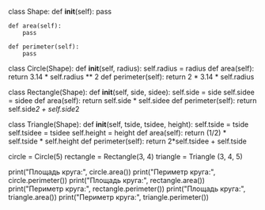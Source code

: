class Shape:
    def __init__(self):
        pass
    
    def area(self):
        pass
    
    def perimeter(self):
        pass
    
class Circle(Shape):
    def __init__(self, radius):
        self.radius = radius
    def area(self):
        return 3.14 * self.radius ** 2
    def perimeter(self):
        return 2 * 3.14 * self.radius
        
class Rectangle(Shape):
    def __init__(self, side, sidee):
        self.side = side
        self.sidee = sidee
    def area(self):
        return self.side * self.sidee
    def perimeter(self):
        return self.side*2 + self.side*2
        
class Triangle(Shape):
    def __init__(self, tside, tsidee, height):
        self.tside = tside
        self.tsidee = tsidee
        self.height = height
    def area(self):
        return (1/2) * self.tside * self.height
    def perimeter(self):
        return 2*self.tsidee + self.tside 
        
circle = Circle(5)
rectangle = Rectangle(3, 4)
triangle = Triangle (3, 4, 5)

print("Площадь круга:", circle.area())
print("Периметр круга:", circle.perimeter())
print("Площадь круга:", rectangle.area())
print("Периметр круга:", rectangle.perimeter())
print("Площадь круга:", triangle.area())
print("Периметр круга:", triangle.perimeter())

